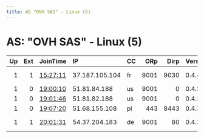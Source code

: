 ```yaml
---
title: AS "OVH SAS" - Linux (5)
---
```


# AS: "OVH SAS" - Linux (5)

|   Up |   Ext | JoinTime                                                                                            | IP             | CC   |   ORp |   Dirp | Version   | Contact                   | Nickname       |   eFamMembers |
|-----:|------:|:----------------------------------------------------------------------------------------------------|:---------------|:-----|------:|-------:|:----------|:--------------------------|:---------------|--------------:|
|    1 |     1 | [15:27:11](https://metrics.torproject.org/rs.html#details/C00FD680D2CC807037CD72AF70459C44F6C3BBC4) | 37.187.105.104 | fr   |  9001 |   9030 | 0.4.4.5   | 2048R/EFC737D8 Tim Cinel  | timcinel       |             1 |
|    1 |     0 | [19:00:10](https://metrics.torproject.org/rs.html#details/F8E6613A7AA382960E00FC70A2E15A7B2F3F3FA0) | 51.81.84.188   | us   |  9001 |      0 | 0.4.3.6   | info@cypherpunklabs.com   | Unnamed        |             1 |
|    1 |     0 | [19:01:46](https://metrics.torproject.org/rs.html#details/446FA7DE8A5DC2F2B0EBB9083753D127BB217F60) | 51.81.82.188   | us   |  9001 |      0 | 0.4.3.6   | info@cypherpunklabs.com   | poweredbyanons |             1 |
|    1 |     0 | [19:07:20](https://metrics.torproject.org/rs.html#details/CEF8E16660182CCDD2324E6298CD7FDE98B95D27) | 51.68.155.108  | pl   |   443 |   8443 | 0.4.3.6   | None                      | Unnamed        |             1 |
|    1 |     1 | [20:01:31](https://metrics.torproject.org/rs.html#details/1EC0CCAFA8ABD5470B062AF470EAC97DD069C655) | 54.37.204.183  | de   |  9001 |     80 | 0.4.3.6   | CypherpunkLabs Cypherpunk | Unnamed        |             1 |
